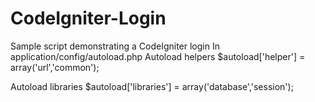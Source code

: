 # CodeIgniter-Login
Sample script demonstrating a CodeIgniter login
In application/config/autoload.php
Autoload helpers
$autoload['helper'] = array('url','common');

Autoload libraries
$autoload['libraries'] = array('database','session');
